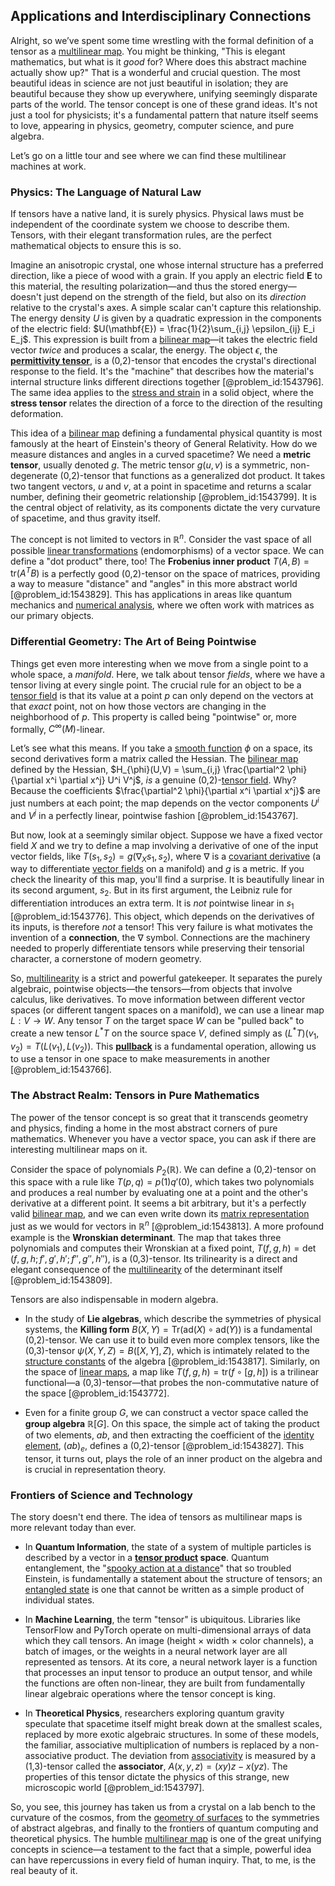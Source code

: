 ## Applications and Interdisciplinary Connections

Alright, so we’ve spent some time wrestling with the formal definition of a tensor as a [multilinear map](@article_id:273727). You might be thinking, "This is elegant mathematics, but what is it *good* for? Where does this abstract machine actually show up?" That is a wonderful and crucial question. The most beautiful ideas in science are not just beautiful in isolation; they are beautiful because they show up everywhere, unifying seemingly disparate parts of the world. The tensor concept is one of these grand ideas. It's not just a tool for physicists; it's a fundamental pattern that nature itself seems to love, appearing in physics, geometry, computer science, and pure algebra.

Let’s go on a little tour and see where we can find these multilinear machines at work.

### Physics: The Language of Natural Law

If tensors have a native land, it is surely physics. Physical laws must be independent of the coordinate system we choose to describe them. Tensors, with their elegant transformation rules, are the perfect mathematical objects to ensure this is so.

Imagine an anisotropic crystal, one whose internal structure has a preferred direction, like a piece of wood with a grain. If you apply an electric field $\mathbf{E}$ to this material, the resulting polarization—and thus the stored energy—doesn't just depend on the strength of the field, but also on its *direction* relative to the crystal's axes. A simple scalar can't capture this relationship. The energy density $U$ is given by a quadratic expression in the components of the electric field: $U(\mathbf{E}) = \frac{1}{2}\sum_{i,j} \epsilon_{ij} E_i E_j$. This expression is built from a [bilinear map](@article_id:150430)—it takes the electric field vector *twice* and produces a scalar, the energy. The object $\epsilon$, the **[permittivity tensor](@article_id:273558)**, is a (0,2)-tensor that encodes the crystal's directional response to the field. It's the "machine" that describes how the material's internal structure links different directions together [@problem_id:1543796]. The same idea applies to the [stress and strain](@article_id:136880) in a solid object, where the **stress tensor** relates the direction of a force to the direction of the resulting deformation.

This idea of a [bilinear map](@article_id:150430) defining a fundamental physical quantity is most famously at the heart of Einstein's theory of General Relativity. How do we measure distances and angles in a curved spacetime? We need a **metric tensor**, usually denoted $g$. The metric tensor $g(u, v)$ is a symmetric, non-degenerate (0,2)-tensor that functions as a generalized dot product. It takes two tangent vectors, $u$ and $v$, at a point in spacetime and returns a scalar number, defining their geometric relationship [@problem_id:1543799]. It is the central object of relativity, as its components dictate the very curvature of spacetime, and thus gravity itself.

The concept is not limited to vectors in $\mathbb{R}^n$. Consider the vast space of all possible [linear transformations](@article_id:148639) (endomorphisms) of a vector space. We can define a "dot product" there, too! The **Frobenius inner product** $T(A, B) = \text{tr}(A^T B)$ is a perfectly good (0,2)-tensor on the space of matrices, providing a way to measure "distance" and "angles" in this more abstract world [@problem_id:1543829]. This has applications in areas like quantum mechanics and [numerical analysis](@article_id:142143), where we often work with matrices as our primary objects.

### Differential Geometry: The Art of Being Pointwise

Things get even more interesting when we move from a single point to a whole space, a *manifold*. Here, we talk about tensor *fields*, where we have a tensor living at every single point. The crucial rule for an object to be a [tensor field](@article_id:266038) is that its value at a point $p$ can only depend on the vectors at that *exact* point, not on how those vectors are changing in the neighborhood of $p$. This property is called being "pointwise" or, more formally, $C^{\infty}(M)$-linear.

Let’s see what this means. If you take a [smooth function](@article_id:157543) $\phi$ on a space, its second derivatives form a matrix called the Hessian. The [bilinear map](@article_id:150430) defined by the Hessian, $H_{\phi}(U,V) = \sum_{i,j} \frac{\partial^2 \phi}{\partial x^i \partial x^j} U^i V^j$, *is* a genuine (0,2)-[tensor field](@article_id:266038). Why? Because the coefficients $\frac{\partial^2 \phi}{\partial x^i \partial x^j}$ are just numbers at each point; the map depends on the vector components $U^i$ and $V^j$ in a perfectly linear, pointwise fashion [@problem_id:1543767].

But now, look at a seemingly similar object. Suppose we have a fixed vector field $X$ and we try to define a map involving a derivative of one of the input vector fields, like $T(s_1, s_2) = g(\nabla_{X} s_1, s_2)$, where $\nabla$ is a [covariant derivative](@article_id:151982) (a way to differentiate [vector fields](@article_id:160890) on a manifold) and $g$ is a metric. If you check the linearity of this map, you'll find a surprise. It is beautifully linear in its second argument, $s_2$. But in its first argument, the Leibniz rule for differentiation introduces an extra term. It is *not* pointwise linear in $s_1$ [@problem_id:1543776]. This object, which depends on the derivatives of its inputs, is therefore *not* a tensor! This very failure is what motivates the invention of a **connection**, the $\nabla$ symbol. Connections are the machinery needed to properly differentiate tensors while preserving their tensorial character, a cornerstone of modern geometry.

So, [multilinearity](@article_id:151012) is a strict and powerful gatekeeper. It separates the purely algebraic, pointwise objects—the tensors—from objects that involve calculus, like derivatives. To move information between different vector spaces (or different tangent spaces on a manifold), we can use a linear map $L: V \to W$. Any tensor $T$ on the target space $W$ can be "pulled back" to create a new tensor $L^*T$ on the source space $V$, defined simply as $(L^*T)(v_1, v_2) = T(L(v_1), L(v_2))$. This **[pullback](@article_id:160322)** is a fundamental operation, allowing us to use a tensor in one space to make measurements in another [@problem_id:1543766].

### The Abstract Realm: Tensors in Pure Mathematics

The power of the tensor concept is so great that it transcends geometry and physics, finding a home in the most abstract corners of pure mathematics. Whenever you have a vector space, you can ask if there are interesting multilinear maps on it.

Consider the space of polynomials $P_2(\mathbb{R})$. We can define a (0,2)-tensor on this space with a rule like $T(p, q) = p(1) q'(0)$, which takes two polynomials and produces a real number by evaluating one at a point and the other's derivative at a different point. It seems a bit arbitrary, but it's a perfectly valid [bilinear map](@article_id:150430), and we can even write down its [matrix representation](@article_id:142957) just as we would for vectors in $\mathbb{R}^n$ [@problem_id:1543813]. A more profound example is the **Wronskian determinant**. The map that takes three polynomials and computes their Wronskian at a fixed point, $T(f,g,h) = \det(f, g, h; f', g', h'; f'', g'', h'')$, is a (0,3)-tensor. Its trilinearity is a direct and elegant consequence of the [multilinearity](@article_id:151012) of the determinant itself [@problem_id:1543809].

Tensors are also indispensable in modern algebra.
*   In the study of **Lie algebras**, which describe the symmetries of physical systems, the **Killing form** $B(X,Y) = \text{Tr}(\text{ad}(X) \circ \text{ad}(Y))$ is a fundamental (0,2)-tensor. We can use it to build even more complex tensors, like the (0,3)-tensor $\psi(X,Y,Z) = B([X,Y], Z)$, which is intimately related to the [structure constants](@article_id:157466) of the algebra [@problem_id:1543817]. Similarly, on the space of [linear maps](@article_id:184638), a map like $T(f,g,h) = \text{tr}(f \circ [g,h])$ is a trilinear functional—a (0,3)-tensor—that probes the non-commutative nature of the space [@problem_id:1543772].

*   Even for a finite group $G$, we can construct a vector space called the **group algebra** $\mathbb{R}[G]$. On this space, the simple act of taking the product of two elements, $ab$, and then extracting the coefficient of the [identity element](@article_id:138827), $(ab)_e$, defines a (0,2)-tensor [@problem_id:1543827]. This tensor, it turns out, plays the role of an inner product on the algebra and is crucial in representation theory.

### Frontiers of Science and Technology

The story doesn't end there. The idea of tensors as multilinear maps is more relevant today than ever.

*   In **Quantum Information**, the state of a system of multiple particles is described by a vector in a **[tensor product](@article_id:140200) space**. Quantum entanglement, the "[spooky action at a distance](@article_id:142992)" that so troubled Einstein, is fundamentally a statement about the structure of tensors; an [entangled state](@article_id:142422) is one that cannot be written as a simple product of individual states.

*   In **Machine Learning**, the term "tensor" is ubiquitous. Libraries like TensorFlow and PyTorch operate on multi-dimensional arrays of data which they call tensors. An image (height $\times$ width $\times$ color channels), a batch of images, or the weights in a neural network layer are all represented as tensors. At its core, a neural network layer is a function that processes an input tensor to produce an output tensor, and while the functions are often non-linear, they are built from fundamentally linear algebraic operations where the tensor concept is king.

*   In **Theoretical Physics**, researchers exploring quantum gravity speculate that spacetime itself might break down at the smallest scales, replaced by more exotic algebraic structures. In some of these models, the familiar, associative multiplication of numbers is replaced by a non-associative product. The deviation from [associativity](@article_id:146764) is measured by a (1,3)-tensor called the **associator**, $A(x,y,z) = (xy)z - x(yz)$. The properties of this tensor dictate the physics of this strange, new microscopic world [@problem_id:1543797].

So, you see, this journey has taken us from a crystal on a lab bench to the curvature of the cosmos, from the [geometry of surfaces](@article_id:271300) to the symmetries of abstract algebras, and finally to the frontiers of quantum computing and theoretical physics. The humble [multilinear map](@article_id:273727) is one of the great unifying concepts in science—a testament to the fact that a simple, powerful idea can have repercussions in every field of human inquiry. That, to me, is the real beauty of it.